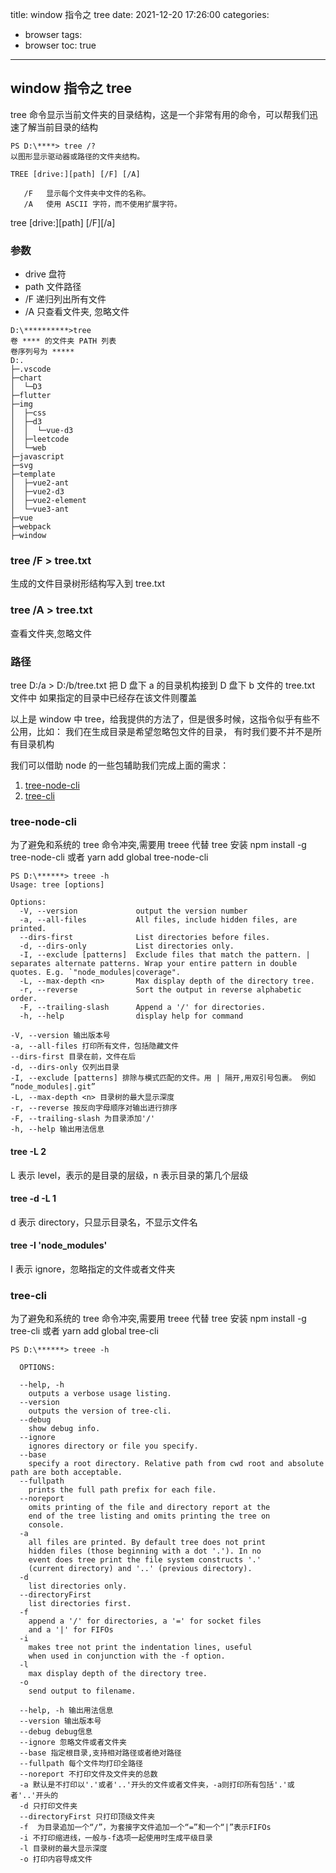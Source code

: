 title: window 指令之 tree
date: 2021-12-20 17:26:00
categories:
- browser
tags:
- browser
toc: true
---


## window 指令之 tree

tree 命令显示当前文件夹的目录结构，这是一个非常有用的命令，可以帮我们迅速了解当前目录的结构

```
PS D:\****> tree /?
以图形显示驱动器或路径的文件夹结构。

TREE [drive:][path] [/F] [/A]

   /F   显示每个文件夹中文件的名称。
   /A   使用 ASCII 字符，而不使用扩展字符。
```

tree [drive:][path] [/F][/a]

### 参数

- drive 盘符
- path 文件路径
- /F 递归列出所有文件
- /A 只查看文件夹, 忽略文件

```
D:\**********>tree
卷 **** 的文件夹 PATH 列表
卷序列号为 *****
D:.
├─.vscode
├─chart
│  └─D3
├─flutter
├─img
│  ├─css
│  ├─d3
│  │  └─vue-d3
│  ├─leetcode
│  └─web
├─javascript
├─svg
├─template
│  ├─vue2-ant
│  ├─vue2-d3
│  ├─vue2-element
│  └─vue3-ant
├─vue
├─webpack
├─window
```

### tree /F > tree.txt

生成的文件目录树形结构写入到 tree.txt

### tree /A > tree.txt

查看文件夹,忽略文件

### 路径

tree D:/a > D:/b/tree.txt
把 D 盘下 a 的目录机构接到 D 盘下 b 文件的 tree.txt 文件中
如果指定的目录中已经存在该文件则覆盖

以上是 window 中 tree，给我提供的方法了，但是很多时候，这指令似乎有些不公用，比如：
我们在生成目录是希望忽略包文件的目录，
有时我们要不并不是所有目录机构

我们可以借助 node 的一些包辅助我们完成上面的需求：

1. [tree-node-cli](https://www.npmjs.com/package/tree-node-cli)
2. [tree-cli](https://www.npmjs.com/package/tree-cli)

### tree-node-cli

为了避免和系统的 tree 命令冲突,需要用 treee 代替 tree
安装 npm install -g tree-node-cli 或者 yarn add global tree-node-cli ​ 

```
PS D:\******> treee -h
Usage: tree [options]

Options:
  -V, --version             output the version number
  -a, --all-files           All files, include hidden files, are printed.
  --dirs-first              List directories before files.
  -d, --dirs-only           List directories only.
  -I, --exclude [patterns]  Exclude files that match the pattern. | separates alternate patterns. Wrap your entire pattern in double quotes. E.g. `"node_modules|coverage".
  -L, --max-depth <n>       Max display depth of the directory tree.
  -r, --reverse             Sort the output in reverse alphabetic order.
  -F, --trailing-slash      Append a '/' for directories.
  -h, --help                display help for command
```

```
-V, --version 输出版本号
-a, --all-files 打印所有文件，包括隐藏文件
--dirs-first 目录在前，文件在后
-d, --dirs-only 仅列出目录
-I, --exclude [patterns] 排除与模式匹配的文件。用 | 隔开,用双引号包裹。 例如 “node_modules|.git”
-L, --max-depth <n> 目录树的最大显示深度
-r, --reverse 按反向字母顺序对输出进行排序
-F, --trailing-slash 为目录添加'/'
-h, --help 输出用法信息
```

#### tree -L 2

L 表示 level，表示的是目录的层级，n 表示目录的第几个层级

#### tree -d -L 1

d 表示 directory，只显示目录名，不显示文件名

#### tree -I 'node_modules'

I 表示 ignore，忽略指定的文件或者文件夹

### tree-cli

为了避免和系统的 tree 命令冲突,需要用 treee 代替 tree
安装 npm install -g tree-cli 或者 yarn add global tree-cli

```
PS D:\******> treee -h

  OPTIONS:

  --help, -h
    outputs a verbose usage listing.
  --version
    outputs the version of tree-cli.
  --debug
    show debug info.
  --ignore
    ignores directory or file you specify.
  --base
    specify a root directory. Relative path from cwd root and absolute path are both acceptable.
  --fullpath
    prints the full path prefix for each file.
  --noreport
    omits printing of the file and directory report at the
    end of the tree listing and omits printing the tree on
    console.
  -a
    all files are printed. By default tree does not print
    hidden files (those beginning with a dot '.'). In no
    event does tree print the file system constructs '.'
    (current directory) and '..' (previous directory).
  -d
    list directories only.
  --directoryFirst
    list directories first.
  -f
    append a '/' for directories, a '=' for socket files
    and a '|' for FIFOs
  -i
    makes tree not print the indentation lines, useful
    when used in conjunction with the -f option.
  -l
    max display depth of the directory tree.
  -o
    send output to filename.

```

```
  --help, -h 输出用法信息
  --version 输出版本号
  --debug debug信息
  --ignore 忽略文件或者文件夹
  --base 指定根目录,支持相对路径或者绝对路径
  --fullpath 每个文件均打印全路径
  --noreport 不打印文件及文件夹的总数
  -a 默认是不打印以'.'或者'..'开头的文件或者文件夹，-a则打印所有包括'.'或者'..'开头的
  -d 只打印文件夹
  --directoryFirst 只打印顶级文件夹
  -f  为目录追加一个“/”，为套接字文件追加一个“=”和一个“|”表示FIFOs
  -i 不打印缩进线，一般与-f选项一起使用时生成平级目录
  -l 目录树的最大显示深度
  -o 打印内容导成文件

```

